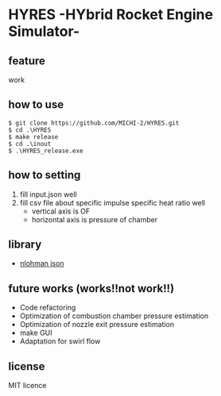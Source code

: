 # HYRES -HYbrid Rocket Engine Simulator-
## feature
work

## how to use
```
$ git clone https://github.com/MICHI-2/HYRES.git
$ cd .\HYRES
$ make release
$ cd .\inout
$ .\HYRES_release.exe
```

## how to setting
1. fill input.json well
1. fill csv file about specific impulse specific heat ratio well
      - vertical axis is OF
      - horizontal axis is pressure of chamber

## library
- [nlohman json](https://github.com/nlohmann/json)

## future works (works!!not work!!)
- Code refactoring
- Optimization of combustion chamber pressure estimation
- Optimization of nozzle exit pressure estimation
- make GUI
- Adaptation for swirl flow

## license
MIT licence
